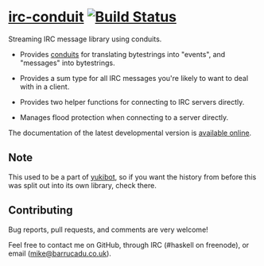 [irc-conduit][] [![Build Status][build-status]][build-log]
============

Streaming IRC message library using conduits.

 - Provides [conduits][conduit] for translating bytestrings into
   "events", and "messages" into bytestrings.

 - Provides a sum type for all IRC messages you're likely to want to
   deal with in a client.

 - Provides two helper functions for connecting to IRC servers
   directly.

 - Manages flood protection when connecting to a server directly.

The documentation of the latest developmental version is
[available online][docs].

Note
----

This used to be a part of [yukibot][], so if you want the history from
before this was split out into its own library, check there.

Contributing
------------

Bug reports, pull requests, and comments are very welcome!

Feel free to contact me on GitHub, through IRC (#haskell on freenode),
or email (mike@barrucadu.co.uk).

[irc-conduit]:  http://hackage.haskell.org/package/irc-conduit
[build-status]: http://ci.barrucadu.co.uk/job/(irc-conduit)/job/irc-conduit/badge/icon?style=plastic
[build-log]:    http://ci.barrucadu.co.uk/job/(irc-conduit)/job/irc-conduit/
[docs]:         https://barrucadu.github.io/irc-conduit/
[conduit]:      https://hackage.haskell.org/package/conduit
[yukibot]:      https://github.com/barrucadu/yukibot
